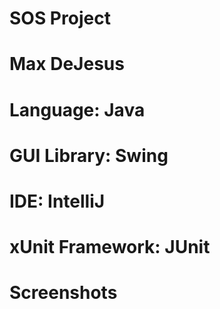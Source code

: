 
# SOS Project

# Max DeJesus

# Language: Java
# GUI Library: Swing
# IDE: IntelliJ
# xUnit Framework: JUnit

# Screenshots
